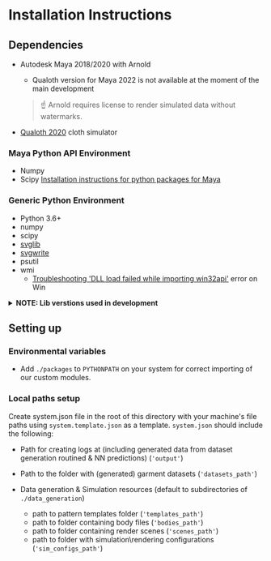 # Installation Instructions

## Dependencies

* Autodesk Maya 2018/2020 with Arnold
    * Qualoth version for Maya 2022 is not available at the moment of the main development

    >☝ Arnold requires license to render simulated data without watermarks.
* [Qualoth 2020](https://www.qualoth.com/) cloth simulator 

### Maya Python API Environment
* Numpy
* Scipy
    [Installation instructions for python packages for Maya](https://knowledge.autodesk.com/support/maya/learn-explore/caas/CloudHelp/cloudhelp/2022/ENU/Maya-Scripting/files/GUID-72A245EC-CDB4-46AB-BEE0-4BBBF9791627-htm.html)

### Generic Python Environment
* Python 3.6+
* numpy
* scipy
* [svglib](https://pypi.org/project/svglib/)
* [svgwrite](https://pypi.org/project/svgwrite/)
* psutil
* wmi
    * [Troubleshooting 'DLL load failed while importing win32api'](https://stackoverflow.com/questions/58612306/how-to-fix-importerror-dll-load-failed-while-importing-win32api) error on Win



<details>
    <summary> <b>NOTE: Lib verstions used in development</b></summary>
    python==3.8.5
    numpy==1.19.2
    scipy==1.6.2
    svglib==1.0.1
    svgwrite==1.4
    psutil==5.7.2
    wmi=1.5.1
</details>

## Setting up 
### Environmental variables

* Add `./packages` to `PYTHONPATH` on your system for correct importing of our custom modules.
### Local paths setup

Create system.json file in the root of this directory with your machine's file paths using `system.template.json` as a template. 
`system.json` should include the following: 
* Path for creating logs at (including generated data from dataset generation routined & NN predictions) (`'output'`)
* Path to the folder with (generated) garment datasets (`'datasets_path'`)

* Data generation & Simulation resources  (default to subdirectories of `./data_generation`)
    * path to pattern templates folder (`'templates_path'`) 
    * path to folder containing body files (`'bodies_path'`)
    * path to folder containing render scenes (`'scenes_path'`)
    * path to folder with simulation\rendering configurations (`'sim_configs_path'`)